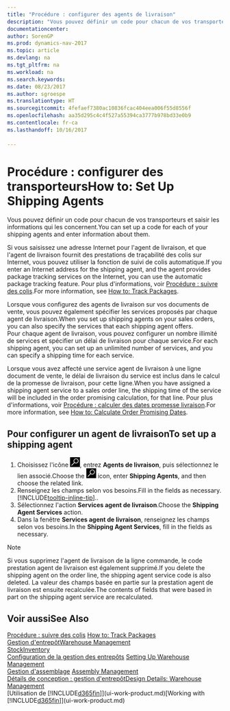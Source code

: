 ```yaml
---
title: "Procédure : configurer des agents de livraison"
description: "Vous pouvez définir un code pour chacun de vos transporteurs et saisir les informations qui les concernent."
documentationcenter: 
author: SorenGP
ms.prod: dynamics-nav-2017
ms.topic: article
ms.devlang: na
ms.tgt_pltfrm: na
ms.workload: na
ms.search.keywords: 
ms.date: 08/23/2017
ms.author: sgroespe
ms.translationtype: HT
ms.sourcegitcommit: 4fefaef7380ac10836fcac404eea006f55d8556f
ms.openlocfilehash: aa35d295c4c4f527a55394ca3777b978bd33e0b9
ms.contentlocale: fr-ca
ms.lasthandoff: 10/16/2017

---
```

# <a name="how-to-set-up-shipping-agents"></a><span data-ttu-id="95ded-103">Procédure : configurer des transporteurs</span><span class="sxs-lookup"><span data-stu-id="95ded-103">How to: Set Up Shipping Agents</span></span>
<span data-ttu-id="95ded-104">Vous pouvez définir un code pour chacun de vos transporteurs et saisir les informations qui les concernent.</span><span class="sxs-lookup"><span data-stu-id="95ded-104">You can set up a code for each of your shipping agents and enter information about them.</span></span>  

<span data-ttu-id="95ded-105">Si vous saisissez une adresse Internet pour l'agent de livraison, et que l'agent de livraison fournit des prestations de traçabilité des colis sur Internet, vous pouvez utiliser la fonction de suivi de colis automatique.</span><span class="sxs-lookup"><span data-stu-id="95ded-105">If you enter an Internet address for the shipping agent, and the agent provides package tracking services on the Internet, you can use the automatic package tracking feature.</span></span> <span data-ttu-id="95ded-106">Pour plus d'informations, voir [Procédure : suivre des colis](sales-how-track-packages.md).</span><span class="sxs-lookup"><span data-stu-id="95ded-106">For more information, see [How to: Track Packages](sales-how-track-packages.md).</span></span>

<span data-ttu-id="95ded-107">Lorsque vous configurez des agents de livraison sur vos documents de vente, vous pouvez également spécifier les services proposés par chaque agent de livraison.</span><span class="sxs-lookup"><span data-stu-id="95ded-107">When you set up shipping agents on your sales orders, you can also specify the services that each shipping agent offers.</span></span>  
<span data-ttu-id="95ded-108">Pour chaque agent de livraison, vous pouvez configurer un nombre illimité de services et spécifier un délai de livraison pour chaque service.</span><span class="sxs-lookup"><span data-stu-id="95ded-108">For each shipping agent, you can set up an unlimited number of services, and you can specify a shipping time for each service.</span></span>  

<span data-ttu-id="95ded-109">Lorsque vous avez affecté une service agent de livraison à une ligne document de vente, le délai de livraison du service est inclus dans le calcul de la promesse de livraison, pour cette ligne.</span><span class="sxs-lookup"><span data-stu-id="95ded-109">When you have assigned a shipping agent service to a sales order line, the shipping time of the service will be included in the order promising calculation, for that line.</span></span> <span data-ttu-id="95ded-110">Pour plus d'informations, voir [Procédure : calculer des dates promesse livraison](sales-how-to-calculate-order-promising-dates.md).</span><span class="sxs-lookup"><span data-stu-id="95ded-110">For more information, see [How to: Calculate Order Promising Dates](sales-how-to-calculate-order-promising-dates.md).</span></span>

## <a name="to-set-up-a-shipping-agent"></a><span data-ttu-id="95ded-111">Pour configurer un agent de livraison</span><span class="sxs-lookup"><span data-stu-id="95ded-111">To set up a shipping agent</span></span>  
1.  <span data-ttu-id="95ded-112">Choisissez l'icône ![Page ou rapport pour la recherche](media/ui-search/search_small.png "icône Page ou rapport pour la recherche"), entrez **Agents de livraison**, puis sélectionnez le lien associé.</span><span class="sxs-lookup"><span data-stu-id="95ded-112">Choose the ![Search for Page or Report](media/ui-search/search_small.png "Search for Page or Report icon") icon, enter **Shipping Agents**, and then choose the related link.</span></span>  
2.  <span data-ttu-id="95ded-113">Renseignez les champs selon vos besoins.</span><span class="sxs-lookup"><span data-stu-id="95ded-113">Fill in the fields as necessary.</span></span> [!INCLUDE[tooltip-inline-tip](includes/tooltip-inline-tip_md.md)]<span data-ttu-id="95ded-114">.</span><span class="sxs-lookup"><span data-stu-id="95ded-114">.</span></span>  
3.  <span data-ttu-id="95ded-115">Sélectionnez l'action **Services agent de livraison**.</span><span class="sxs-lookup"><span data-stu-id="95ded-115">Choose the **Shipping Agent Services** action.</span></span>
4. <span data-ttu-id="95ded-116">Dans la fenêtre **Services agent de livraison**, renseignez les champs selon vos besoins.</span><span class="sxs-lookup"><span data-stu-id="95ded-116">In the **Shipping Agent Services**, fill in the fields as necessary.</span></span>

> [!NOTE]  
>  <span data-ttu-id="95ded-117">Si vous supprimez l'agent de livraison de la ligne commande, le code prestation agent de livraison est également supprimé.</span><span class="sxs-lookup"><span data-stu-id="95ded-117">If you delete the shipping agent on the order line, the shipping agent service code is also deleted.</span></span> <span data-ttu-id="95ded-118">La valeur des champs basée en partie sur la prestation agent de livraison est ensuite recalculée.</span><span class="sxs-lookup"><span data-stu-id="95ded-118">The contents of fields that were based in part on the shipping agent service are recalculated.</span></span>  

## <a name="see-also"></a><span data-ttu-id="95ded-119">Voir aussi</span><span class="sxs-lookup"><span data-stu-id="95ded-119">See Also</span></span>
<span data-ttu-id="95ded-120">[Procédure : suivre des colis](sales-how-track-packages.md)  </span><span class="sxs-lookup"><span data-stu-id="95ded-120">[How to: Track Packages](sales-how-track-packages.md)  </span></span>  
[<span data-ttu-id="95ded-121">Gestion d'entrepôt</span><span class="sxs-lookup"><span data-stu-id="95ded-121">Warehouse Management</span></span>](warehouse-manage-warehouse.md)  
[<span data-ttu-id="95ded-122">Stock</span><span class="sxs-lookup"><span data-stu-id="95ded-122">Inventory</span></span>](inventory-manage-inventory.md)  
<span data-ttu-id="95ded-123">[Configuration de la gestion des entrepôts](warehouse-setup-warehouse.md)   </span><span class="sxs-lookup"><span data-stu-id="95ded-123">[Setting Up Warehouse Management](warehouse-setup-warehouse.md)   </span></span>  
<span data-ttu-id="95ded-124">[Gestion d'assemblage](assembly-assemble-items.md)  </span><span class="sxs-lookup"><span data-stu-id="95ded-124">[Assembly Management](assembly-assemble-items.md)  </span></span>  
[<span data-ttu-id="95ded-125">Détails de conception : gestion d'entrepôt</span><span class="sxs-lookup"><span data-stu-id="95ded-125">Design Details: Warehouse Management</span></span>](design-details-warehouse-management.md)  
<span data-ttu-id="95ded-126">[Utilisation de [!INCLUDE[d365fin](includes/d365fin_md.md)]](ui-work-product.md)</span><span class="sxs-lookup"><span data-stu-id="95ded-126">[Working with [!INCLUDE[d365fin](includes/d365fin_md.md)]](ui-work-product.md)</span></span>  


